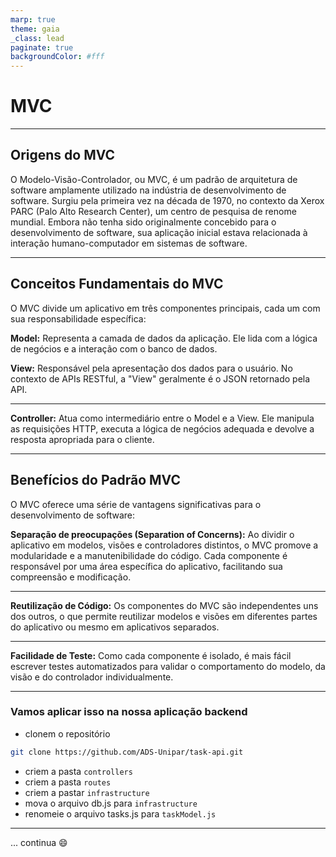 ```yaml
---
marp: true
theme: gaia
_class: lead
paginate: true
backgroundColor: #fff
---
```


# MVC

---

## Origens do MVC

O Modelo-Visão-Controlador, ou MVC, é um padrão de arquitetura de software amplamente utilizado na indústria de desenvolvimento de software. 
Surgiu pela primeira vez na década de 1970, no contexto da Xerox PARC (Palo Alto Research Center), um centro de pesquisa de renome mundial. Embora não tenha sido originalmente concebido para o desenvolvimento de software, sua aplicação inicial estava relacionada à interação humano-computador em sistemas de software.

---

## Conceitos Fundamentais do MVC

O MVC divide um aplicativo em três componentes principais, cada um com sua responsabilidade específica:

**Model:** Representa a camada de dados da aplicação. Ele lida com a lógica de negócios e a interação com o banco de dados.

**View:** Responsável pela apresentação dos dados para o usuário. No contexto de APIs RESTful, a "View" geralmente é o JSON retornado pela API.

---

**Controller:** Atua como intermediário entre o Model e a View. Ele manipula as requisições HTTP, executa a lógica de negócios adequada e devolve a resposta apropriada para o cliente.

---

## Benefícios do Padrão MVC

O MVC oferece uma série de vantagens significativas para o desenvolvimento de software:

**Separação de preocupações (Separation of Concerns):** Ao dividir o aplicativo em modelos, visões e controladores distintos, o MVC promove a modularidade e a manutenibilidade do código. Cada componente é responsável por uma área específica do aplicativo, facilitando sua compreensão e modificação.

---

**Reutilização de Código:** Os componentes do MVC são independentes uns dos outros, o que permite reutilizar modelos e visões em diferentes partes do aplicativo ou mesmo em aplicativos separados.

---

**Facilidade de Teste:** Como cada componente é isolado, é mais fácil escrever testes automatizados para validar o comportamento do modelo, da visão e do controlador individualmente.

---

### Vamos aplicar isso na nossa aplicação backend 

- clonem o repositório

```bash
git clone https://github.com/ADS-Unipar/task-api.git
```

- criem a pasta `controllers`
- criem a pasta `routes`
- criem a pastar `infrastructure`
- mova o arquivo db.js para `infrastructure`
- renomeie o arquivo tasks.js para `taskModel.js`

---

... continua 😄

